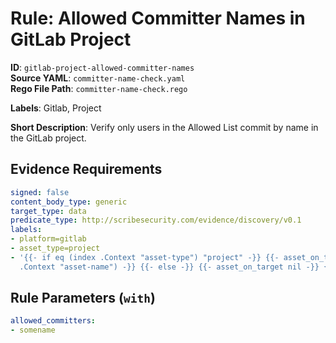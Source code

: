 # Rule: Allowed Committer Names in GitLab Project

**ID**: `gitlab-project-allowed-committer-names`  
**Source YAML**: `committer-name-check.yaml`  
**Rego File Path**: `committer-name-check.rego`  

**Labels**: Gitlab, Project

**Short Description**: Verify only users in the Allowed List commit by name in the GitLab project.

## Evidence Requirements

```yaml
signed: false
content_body_type: generic
target_type: data
predicate_type: http://scribesecurity.com/evidence/discovery/v0.1
labels:
- platform=gitlab
- asset_type=project
- '{{- if eq (index .Context "asset-type") "project" -}} {{- asset_on_target (index
  .Context "asset-name") -}} {{- else -}} {{- asset_on_target nil -}} {{- end -}}'
```
## Rule Parameters (`with`)

```yaml
allowed_committers:
- somename
```
